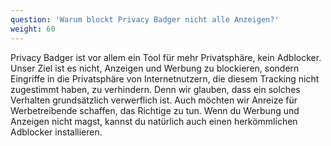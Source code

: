 ```yaml
---
question: 'Warum blockt Privacy Badger nicht alle Anzeigen?'
weight: 60
---
```


Privacy Badger ist vor allem ein Tool für mehr Privatsphäre, kein Adblocker. Unser Ziel ist es nicht, Anzeigen und Werbung zu blockieren, sondern Eingriffe in die Privatsphäre von Internetnutzern, die diesem Tracking nicht zugestimmt haben, zu verhindern. Denn wir glauben, dass ein solches Verhalten grundsätzlich verwerflich ist. Auch möchten wir Anreize für Werbetreibende schaffen, das Richtige zu tun. Wenn du Werbung und Anzeigen nicht magst, kannst du natürlich auch einen herkömmlichen Adblocker installieren.
